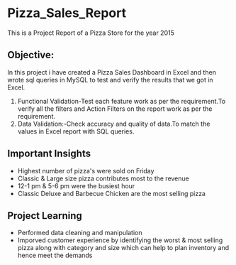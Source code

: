 # Pizza_Sales_Report
This is a Project Report of a Pizza Store for the year 2015

## Objective:
In this project i have created a Pizza Sales Dashboard in Excel and then wrote sql queries in MySQL to test and verify the results that we got in Excel.

1. Functional Validation-Test each feature work as per the requirement.To verify all the filters and Action Filters on the report work as per the requirement.
2. Data Validation:-Check accuracy and quality of data.To match the values in Excel report with SQL queries.

## Important Insights
+ Highest number of pizza's were sold on Friday
+ Classic & Large size pizza contributes most to the revenue
+ 12-1 pm & 5-6 pm were the busiest hour
+ Classic Deluxe and Barbecue Chicken are the most selling pizza

## Project Learning
+ Performed data cleaning and manipulation
+ Imporved customer experience by identifying the worst & most selling pizza along with category and size which can help to plan inventory and hence meet the demands
